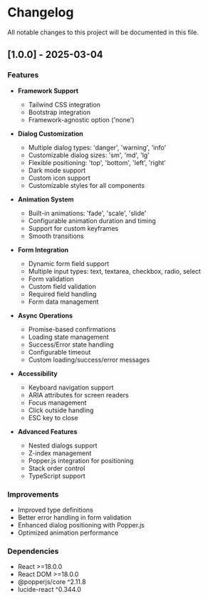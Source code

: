 # Changelog

All notable changes to this project will be documented in this file.

## [1.0.0] - 2025-03-04

### Features
- **Framework Support**
  - Tailwind CSS integration
  - Bootstrap integration
  - Framework-agnostic option ('none')

- **Dialog Customization**
  - Multiple dialog types: 'danger', 'warning', 'info'
  - Customizable dialog sizes: 'sm', 'md', 'lg'
  - Flexible positioning: 'top', 'bottom', 'left', 'right'
  - Dark mode support
  - Custom icon support
  - Customizable styles for all components

- **Animation System**
  - Built-in animations: 'fade', 'scale', 'slide'
  - Configurable animation duration and timing
  - Support for custom keyframes
  - Smooth transitions

- **Form Integration**
  - Dynamic form field support
  - Multiple input types: text, textarea, checkbox, radio, select
  - Form validation
  - Custom field validation
  - Required field handling
  - Form data management

- **Async Operations**
  - Promise-based confirmations
  - Loading state management
  - Success/Error state handling
  - Configurable timeout
  - Custom loading/success/error messages

- **Accessibility**
  - Keyboard navigation support
  - ARIA attributes for screen readers
  - Focus management
  - Click outside handling
  - ESC key to close

- **Advanced Features**
  - Nested dialogs support
  - Z-index management
  - Popper.js integration for positioning
  - Stack order control
  - TypeScript support

### Improvements
- Improved type definitions
- Better error handling in form validation
- Enhanced dialog positioning with Popper.js
- Optimized animation performance

### Dependencies
- React >=18.0.0
- React DOM >=18.0.0
- @popperjs/core ^2.11.8
- lucide-react ^0.344.0
